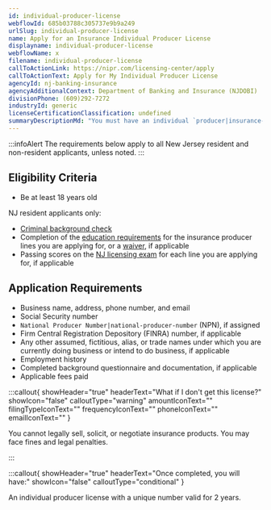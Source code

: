 ```yaml
---
id: individual-producer-license
webflowId: 685b03788c305737e9b9a249
urlSlug: individual-producer-license
name: Apply for an Insurance Individual Producer License
displayname: individual-producer-license
webflowName: x
filename: individual-producer-license
callToActionLink: https://nipr.com/licensing-center/apply
callToActionText: Apply for My Individual Producer License
agencyId: nj-banking-insurance
agencyAdditionalContext: Department of Banking and Insurance (NJDOBI)
divisionPhone: (609)292-7272
industryId: generic
licenseCertificationClassification: undefined
summaryDescriptionMd: "You must have an individual `producer|insurance-producer` license to legally sell, solicit, or negotiate insurance products."
---
```


:::infoAlert
The requirements below apply to all New Jersey resident and non-resident applicants, unless noted.
:::

## Eligibility Criteria

- Be at least 18 years old

NJ resident applicants only:

- [Criminal background check](https://www.nj.gov/dobi/insliced/livescan.htm)
- Completion of the [education requirements](https://www.nj.gov/dobi/insliced/prodfaqs.htm#prelicense) for the insurance producer lines you are applying for, or a [waiver](https://www.nj.gov/dobi/insliced/30daywai.pdf), if applicable
- Passing scores on the [NJ licensing exam](https://test-takers.psiexams.com/njins/test) for each line you are applying for, if applicable

## Application Requirements

- Business name, address, phone number, and email
- Social Security number
- `National Producer Number|national-producer-number` (NPN), if assigned
- Firm Central Registration Depository (FINRA) number, if applicable
- Any other assumed, fictitious, alias, or trade names under which you are currently doing business or intend to do business, if applicable
- Employment history
- Completed background questionnaire and documentation, if applicable
- Applicable fees paid

:::callout{ showHeader="true" headerText="What if I don't get this license?" showIcon="false" calloutType="warning" amountIconText="" filingTypeIconText="" frequencyIconText="" phoneIconText="" emailIconText="" }

You cannot legally sell, solicit, or negotiate insurance products. You may face fines and legal penalties.

:::

:::callout{ showHeader="true" headerText="Once completed, you will have:" showIcon="false" calloutType="conditional" }

An individual producer license with a unique number valid for 2 years.
